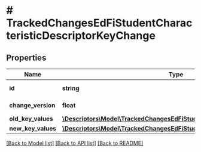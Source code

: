 # # TrackedChangesEdFiStudentCharacteristicDescriptorKeyChange

## Properties

Name | Type | Description | Notes
------------ | ------------- | ------------- | -------------
**id** | **string** | Resource identifier | [optional]
**change_version** | **float** | Change version | [optional]
**old_key_values** | [**\Descriptors\Model\TrackedChangesEdFiStudentCharacteristicDescriptorKey**](TrackedChangesEdFiStudentCharacteristicDescriptorKey.md) |  | [optional]
**new_key_values** | [**\Descriptors\Model\TrackedChangesEdFiStudentCharacteristicDescriptorKey**](TrackedChangesEdFiStudentCharacteristicDescriptorKey.md) |  | [optional]

[[Back to Model list]](../../README.md#models) [[Back to API list]](../../README.md#endpoints) [[Back to README]](../../README.md)
